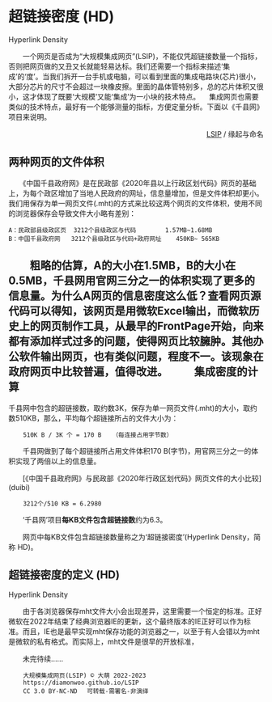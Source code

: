 超链接密度 (HD)
=================
Hyperlink Density

　　一个网页是否成为“大规模集成网页”(LSIP)，不能仅凭超链接数量一个指标，否则把网页做的又丑又长就能轻易达标。我们还需要一个指标来描述‘集成’的‘度’。当我们拆开一台手机或电脑，可以看到里面的集成电路块(芯片)很小，大部分芯片的尺寸不会超过一块橡皮擦。里面的晶体管特别多，总的芯片体积又很小，这才体现了既要‘大规模’又能‘集成’为一小块的技术特点。 　集成网页也需要类似的技术特点，最好有一个能够测量的指标，方便定量分析。下面以《千县网》项目来说明。

<div align="right"><a href="." title="大规模集成网页">LSIP</a> / 缘起与命名</div>


两种网页的文件体积
-----------------

　　《中国千县政府网》是在民政部《2020年县以上行政区划代码》网页的基础上，为每个政区增加了当地人民政府的网址，信息量增加，但是文件体积却更小。我们用保存为单一网页文件(.mht)的方式来比较这两个网页的文件体积，使用不同的浏览器保存会导致文件大小略有差别：

	A：民政部县级政区页	3212个县级政区与代码		1.57MB~1.68MB
	B：中国千县政府网	3212个县级政区与代码+政府网址	 450KB~ 565KB

　　粗略的估算，A的大小在1.5MB，B的大小在0.5MB，千县网用官网三分之一的体积实现了更多的信息量。为什么A网页的信息密度这么低？查看网页源代码可以得知，该网页是用微软Excel输出，而微软历史上的网页制作工具，从最早的FrontPage开始，向来都有添加样式过多的问题，使得网页比较臃肿。其他办公软件输出网页，也有类似问题，程度不一。该现象在政府网页中比较普遍，值得改进。
　　
集成密度的计算
-------------

千县网中包含的超链接数，取约数3K，保存为单一网页文件(.mht)的大小，取约数510KB，那么，平均每个超链接所占的文件大小为：

		510K B / 3K 个 = 170 B	（每连接占用字节数）

　　千县网做到了每个超链接所占用文件体积170 B(字节)，用官网三分之一的体积实现了两倍以上的信息量。

　　[《中国千县政府网》与民政部《2020年行政区划代码》网页文件的大小比较] (duibi)

		3212个/510 KB = 6.2980

　　‘千县网’项目**每KB文件包含超链接数**约为6.3。

　　网页中每KB文件包含超链接数量称之为‘超链接密度’(Hyperlink Density，简称 HD)。


超链接密度的定义 (HD)
--------------------
Hyperlink Density

　　由于各浏览器保存mht文件大小会出现差异，这里需要一个恒定的标准。正好微软在2022年结束了经典浏览器IE的更新，这个最终版本的IE正好可以作为标准。而且，IE也是最早实现mht保存功能的浏览器之一，以至于有人会错以为mht是微软的私有格式。而实际上，mht文件是很早的开放标准，





　　未完待续……



```
	大规模集成网页(LSIP) © 大萌 2022-2023
	https://diamonwoo.github.io/LSIP
	CC 3.0 BY-NC-ND 　可转载-需署名-非演绎
```
